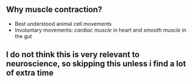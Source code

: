 ## Why muscle contraction?
- Best understood animal cell movements
- Involuntary movements: *cardiac muscle* in heart and *smooth muscle* in the gut
## I do not think this is very relevant to neuroscience, so skipping this unless i find a lot of extra time
